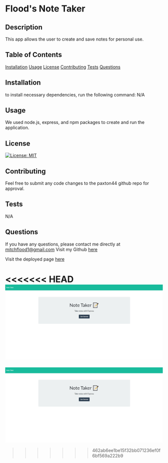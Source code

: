 # Flood's Note Taker 
## Description 
This app allows the user to create and save notes for personal use.
## Table of Contents
[Installation](#Installation)
[Usage](#Usage)
[License](#License)
[Contributing](#Contributing)
[Tests](#Tests)
[Questions](#Questions)
## Installation 
to install necessary dependencies, run the following command:
N/A
## Usage 
We used node.js, express, and npm packages to create and run the application.
## License 
[![License: MIT](https://img.shields.io/badge/License-MIT-yellow.svg)](https://opensource.org/licenses/MIT)
## Contributing 
Feel free to submit any code changes to the paxton44 github repo for approval.
## Tests 
N/A
## Questions
If you have any questions, please contact me directly at mitchflood1@gmail.com 
Visit my Github [here](https://github.com/paxton44)

Visit the deployed page [here](https://floods-note-taking-app.herokuapp.com/)

<<<<<<< HEAD
![image](https://github.com/paxton44/Note-Taker-/blob/32629ab360927fb5df42170c96b25828d2f5e249/public/assets/Note%20Taker%20.jpg)
=======
![image](https://github.com/paxton44/Note-Taker-/blob/main/public/assets/Note%20Taker%20.jpg?raw=true)
>>>>>>> 462ab6ee1be15f32bb071236ef0f6bf569a222b9
